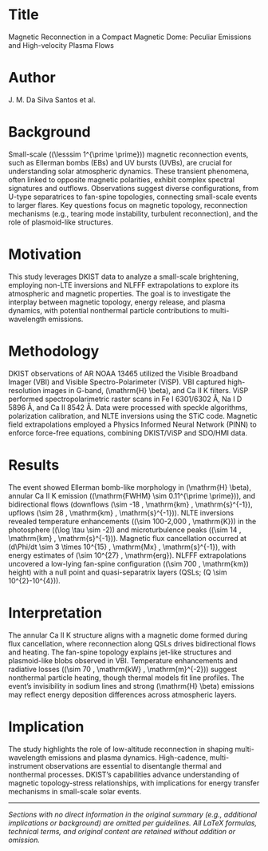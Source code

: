 # Title  
Magnetic Reconnection in a Compact Magnetic Dome: Peculiar Emissions and High-velocity Plasma Flows  

# Author  
J. M. Da Silva Santos et al.  

# Background  
Small-scale (\(\lesssim 1^{\prime \prime}\)) magnetic reconnection events, such as Ellerman bombs (EBs) and UV bursts (UVBs), are crucial for understanding solar atmospheric dynamics. These transient phenomena, often linked to opposite magnetic polarities, exhibit complex spectral signatures and outflows. Observations suggest diverse configurations, from U-type separatrices to fan-spine topologies, connecting small-scale events to larger flares. Key questions focus on magnetic topology, reconnection mechanisms (e.g., tearing mode instability, turbulent reconnection), and the role of plasmoid-like structures.  

# Motivation  
This study leverages DKIST data to analyze a small-scale brightening, employing non-LTE inversions and NLFFF extrapolations to explore its atmospheric and magnetic properties. The goal is to investigate the interplay between magnetic topology, energy release, and plasma dynamics, with potential nonthermal particle contributions to multi-wavelength emissions.  

# Methodology  
DKIST observations of AR NOAA 13465 utilized the Visible Broadband Imager (VBI) and Visible Spectro-Polarimeter (ViSP). VBI captured high-resolution images in G-band, \(\mathrm{H} \beta\), and Ca II K filters. ViSP performed spectropolarimetric raster scans in Fe I 6301/6302 Å, Na I D 5896 Å, and Ca II 8542 Å. Data were processed with speckle algorithms, polarization calibration, and NLTE inversions using the STiC code. Magnetic field extrapolations employed a Physics Informed Neural Network (PINN) to enforce force-free equations, combining DKIST/ViSP and SDO/HMI data.  

# Results  
The event showed Ellerman bomb-like morphology in \(\mathrm{H} \beta\), annular Ca II K emission (\(\mathrm{FWHM} \sim 0.11^{\prime \prime}\)), and bidirectional flows (downflows \(\sim -18 \, \mathrm{km} \, \mathrm{s}^{-1}\), upflows \(\sim 28 \, \mathrm{km} \, \mathrm{s}^{-1}\)). NLTE inversions revealed temperature enhancements (\(\sim 100-2,000 \, \mathrm{K}\)) in the photosphere (\(\log \tau \sim -2\)) and microturbulence peaks (\(\sim 14 \, \mathrm{km} \, \mathrm{s}^{-1}\)). Magnetic flux cancellation occurred at \(d\Phi/dt \sim 3 \times 10^{15} \, \mathrm{Mx} \, \mathrm{s}^{-1}\), with energy estimates of \(\sim 10^{27} \, \mathrm{erg}\). NLFFF extrapolations uncovered a low-lying fan-spine configuration (\(\sim 700 \, \mathrm{km}\) height) with a null point and quasi-separatrix layers (QSLs; \(Q \sim 10^{2}-10^{4}\)).  

# Interpretation  
The annular Ca II K structure aligns with a magnetic dome formed during flux cancellation, where reconnection along QSLs drives bidirectional flows and heating. The fan-spine topology explains jet-like structures and plasmoid-like blobs observed in VBI. Temperature enhancements and radiative losses (\(\sim 70 \, \mathrm{kW} \, \mathrm{m}^{-2}\)) suggest nonthermal particle heating, though thermal models fit line profiles. The event’s invisibility in sodium lines and strong \(\mathrm{H} \beta\) emissions may reflect energy deposition differences across atmospheric layers.  

# Implication  
The study highlights the role of low-altitude reconnection in shaping multi-wavelength emissions and plasma dynamics. High-cadence, multi-instrument observations are essential to disentangle thermal and nonthermal processes. DKIST’s capabilities advance understanding of magnetic topology-stress relationships, with implications for energy transfer mechanisms in small-scale solar events.  

---  
*Sections with no direct information in the original summary (e.g., additional implications or background) are omitted per guidelines. All LaTeX formulas, technical terms, and original content are retained without addition or omission.*